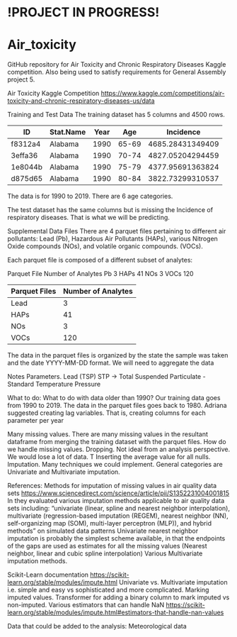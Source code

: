 # !PROJECT IN PROGRESS!

# Air_toxicity
GitHub repository for Air Toxicity and Chronic Respiratory Diseases Kaggle competition. Also being used to satisfy requirements for General Assembly project 5.


Air Toxicity Kaggle Competition
https://www.kaggle.com/competitions/air-toxicity-and-chronic-respiratory-diseases-us/data

Training and Test Data
The training dataset has 5 columns and 4500 rows.

| ID         | Stat.Name  | Year | Age         | Incidence     | 
|------------|------------|------|-------------|---------------|
|f8312a4|Alabama|1990|65-69|4685.28431349409|
|3effa36|Alabama|1990|70-74|4827.05204294459|
|1e8044b|Alabama|1990|75-79|4377.95691363824|
|d875d65|Alabama|1990|80-84|3822.73299310537|


The data is for 1990 to 2019. There are 6 age categories.

The test dataset has the same columns but is missing the Incidence of respiratory diseases. That is what we will be predicting.


Supplemental Data Files
There are 4 parquet files pertaining to different air pollutants: 
Lead (Pb),  Hazardous Air Pollutants (HAPs), various Nitrogen Oxide compounds (NOs), and volatile organic compounds. (VOCs).

Each parquet file is composed of a different subset of analytes:

Parquet File
Number of Analytes
Pb
3
HAPs
41
NOs
3
VOCs
120


| Parquet Files        | Number of Analytes  | 
|------------|------------|
|Lead|3|
|HAPs|41|
|NOs|3|
|VOCs|120|


The data in the parquet files is organized by the state the sample was taken and the date YYYY-MM-DD format. We will need to aggregate the data








Notes Parameters.
Lead (TSP) STP → Total Suspended Particulate - Standard Temperature Pressure


What to do:
What to do with data older than 1990? Our training data goes from 1990 to 2019. The data in the parquet files goes back to 1980. Adriana suggested creating lag variables. That is, creating columns for each parameter per year 

Many missing values. There are many missing values in the resultant dataframe from merging the training dataset with the parquet files. How do we handle missing values.
Dropping. Not ideal from an analysis perspective. We would lose a lot of data. T
Inserting the average value for all nulls.
Imputation. Many techniques we could implement. General categories are Univariate and Multivariate imputation. 



References:
Methods for imputation of missing values in air quality data sets
https://www.sciencedirect.com/science/article/pii/S1352231004001815
In they evaluated various imputation methods applicable to air quality data sets including: “univariate (linear, spline and nearest neighbor interpolation), multivariate (regression-based imputation (REGEM), nearest neighbor (NN), self-organizing map (SOM), multi-layer perceptron (MLP)), and hybrid methods” on simulated data patterns
Univariate nearest neighbor imputation is probably the simplest scheme available, in that the endpoints of the gaps are used as estimates for all the missing values (Nearest neighbor, linear and cubic spline interpolation)
Various Multivariate imputation methods. 


Scikit-Learn documentation
https://scikit-learn.org/stable/modules/impute.html
Univariate vs. Multivariate imputation
i.e. simple and easy vs sophisticated and more complicated.
Marking imputed values. Transformer for adding a binary column to mark imputed vs non-imputed. 
Various estimators that can handle NaN https://scikit-learn.org/stable/modules/impute.html#estimators-that-handle-nan-values




Data that could be added to the analysis:
Meteorological data
